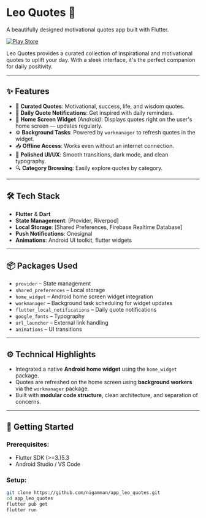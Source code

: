 # Leo Quotes 🌟  
A beautifully designed motivational quotes app built with Flutter.

[![Play Store](https://img.shields.io/badge/Download-Play%20Store-blue?logo=google-play)](https://play.google.com/store/apps/details?id=com.nigamman.leoquotes)

Leo Quotes provides a curated collection of inspirational and motivational quotes to uplift your day. With a sleek interface, it's the perfect companion for daily positivity.

---

## ✨ Features

- 📝 **Curated Quotes**: Motivational, success, life, and wisdom quotes.
- 🔔 **Daily Quote Notifications**: Get inspired with daily reminders.
- 📱 **Home Screen Widget** *(Android)*: Displays quotes right on the user's home screen — updates regularly.
- ⚙️ **Background Tasks**: Powered by `workmanager` to refresh quotes in the widget.
- 📥 **Offline Access**: Works even without an internet connection.
- 🎨 **Polished UI/UX**: Smooth transitions, dark mode, and clean typography.
- 🔍 **Category Browsing**: Easily explore quotes by category.

---

## 🛠️ Tech Stack

- **Flutter** & **Dart**
- **State Management**: [Provider, Riverpod]
- **Local Storage**: [Shared Preferences, Firebase Realtime Database]
- **Push Notifications**: Onesignal
- **Animations**: Android UI toolkit, flutter widgets

---

## 📦 Packages Used

- `provider` – State management  
- `shared_preferences` – Local storage  
- `home_widget` – Android home screen widget integration  
- `workmanager` – Background task scheduling for widget updates  
- `flutter_local_notifications` – Daily quote notifications  
- `google_fonts` – Typography  
- `url_launcher` – External link handling  
- `animations` – UI transitions

---

## ⚙️ Technical Highlights

- Integrated a native **Android home widget** using the `home_widget` package.
- Quotes are refreshed on the home screen using **background workers** via the `workmanager` package.
- Built with **modular code structure**, clean architecture, and separation of concerns.

--- 

## 🚀 Getting Started

### Prerequisites:
- Flutter SDK (>=3.)5.3
- Android Studio / VS Code

### Setup:

```bash
git clone https://github.com/nigamman/app_leo_quotes.git
cd app_leo_quotes
flutter pub get
flutter run
